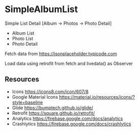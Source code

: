 # SimpleAlbumList
Simple List Detail [Album -> Photos -> Photo Detail]
- Album List
- Photo List
- Photo Detail

Fetch data from https://jsonplaceholder.typicode.com

Load data using retrofit from fetch and livedata() as Observer

## Resources
- Icons
https://icons8.com/icon/607/8
- Google Material Icons
https://material.io/resources/icons/?style=baseline 
- Glide
https://bumptech.github.io/glide/
- Retrofit
https://square.github.io/retrofit/
- Analytics
https://firebase.google.com/docs/analytics
- Crashlytics
https://firebase.google.com/docs/crashlytics
